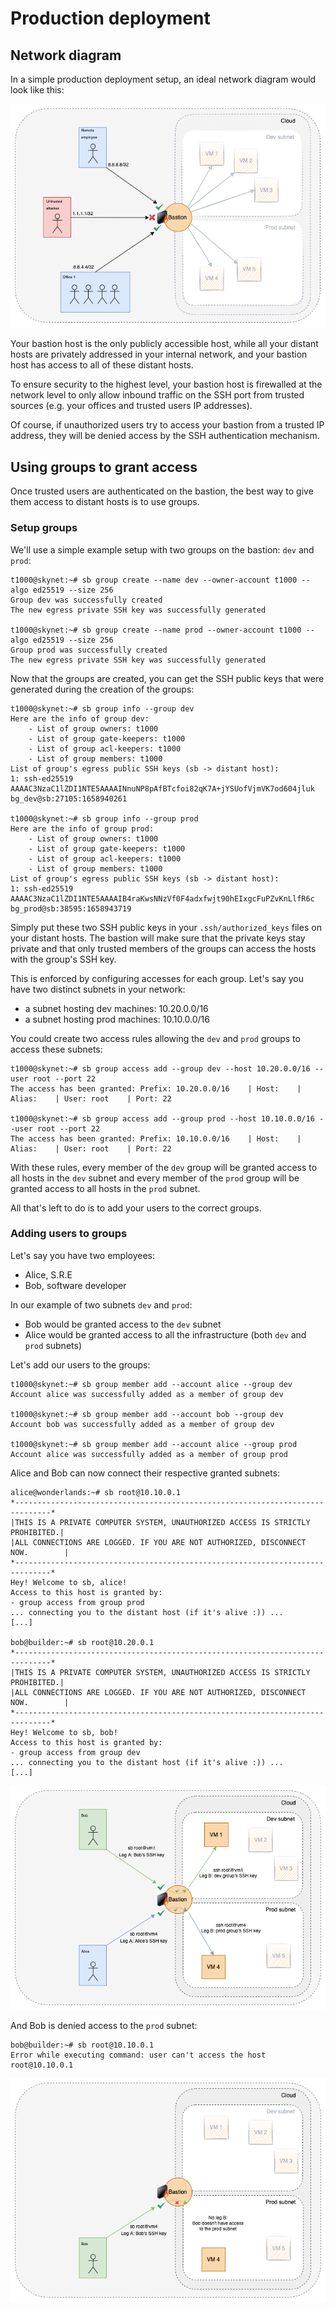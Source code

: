 # Production deployment

## Network diagram

In a simple production deployment setup, an ideal network diagram would look like this:

![network_diagram.png](./assets/network_diagram_firewall.png)

Your bastion host is the only publicly accessible host, while all your distant hosts are privately addressed 
in your internal network, and your bastion host has access to all of these distant hosts.

To ensure security to the highest level, your bastion host is firewalled at the network level to only allow inbound 
traffic on the SSH port from trusted sources (e.g. your offices and trusted users IP addresses).

Of course, if unauthorized users try to access your bastion from a trusted IP address, they will be denied access 
by the SSH authentication mechanism.

## Using groups to grant access

Once trusted users are authenticated on the bastion, the best way to give them access to distant hosts is to use groups.

### Setup groups

We'll use a simple example setup with two groups on the bastion: `dev` and `prod`:

```
t1000@skynet:~# sb group create --name dev --owner-account t1000 --algo ed25519 --size 256
Group dev was successfully created
The new egress private SSH key was successfully generated

t1000@skynet:~# sb group create --name prod --owner-account t1000 --algo ed25519 --size 256
Group prod was successfully created
The new egress private SSH key was successfully generated
```

Now that the groups are created, you can get the SSH public keys that were generated during the creation of the groups:
```
t1000@skynet:~# sb group info --group dev
Here are the info of group dev:
    - List of group owners: t1000
    - List of group gate-keepers: t1000
    - List of group acl-keepers: t1000
    - List of group members: t1000
List of group's egress public SSH keys (sb -> distant host):
1: ssh-ed25519 AAAAC3NzaC1lZDI1NTE5AAAAINnuNP8pAfBTcfoi82qK7A+jYSUofVjmVK7od604jluk bg_dev@sb:27105:1658940261

t1000@skynet:~# sb group info --group prod                                                
Here are the info of group prod:
    - List of group owners: t1000
    - List of group gate-keepers: t1000
    - List of group acl-keepers: t1000
    - List of group members: t1000
List of group's egress public SSH keys (sb -> distant host):
1: ssh-ed25519 AAAAC3NzaC1lZDI1NTE5AAAAIB4raKwsNNzVf0F4adxfwjt90hEIxgcFuPZvKnLlfR6c bg_prod@sb:38595:1658943719
```

Simply put these two SSH public keys in your `.ssh/authorized_keys` files on your distant hosts. The bastion will make 
sure that the private keys stay private and that only trusted members of the groups can access the hosts 
with the group's SSH key.

This is enforced by configuring accesses for each group. Let's say you have two distinct subnets in your network:
- a subnet hosting dev machines: 10.20.0.0/16
- a subnet hosting prod machines: 10.10.0.0/16

You could create two access rules allowing the `dev` and `prod` groups to access these subnets:

```
t1000@skynet:~# sb group access add --group dev --host 10.20.0.0/16 --user root --port 22
The access has been granted: Prefix: 10.20.0.0/16    | Host:    | Alias:    | User: root    | Port: 22

t1000@skynet:~# sb group access add --group prod --host 10.10.0.0/16 --user root --port 22
The access has been granted: Prefix: 10.10.0.0/16    | Host:    | Alias:    | User: root    | Port: 22
```

With these rules, every member of the `dev` group will be granted access to all hosts in the `dev` subnet 
and every member of the `prod` group will be granted access to all hosts in the `prod` subnet.

All that's left to do is to add your users to the correct groups.

### Adding users to groups

Let's say you have two employees:
- Alice, S.R.E
- Bob, software developer

In our example of two subnets `dev` and `prod`:
- Bob would be granted access to the `dev` subnet
- Alice would be granted access to all the infrastructure (both `dev` and `prod` subnets)

Let's add our users to the groups:

```
t1000@skynet:~# sb group member add --account alice --group dev
Account alice was successfully added as a member of group dev

t1000@skynet:~# sb group member add --account bob --group dev
Account bob was successfully added as a member of group dev

t1000@skynet:~# sb group member add --account alice --group prod
Account alice was successfully added as a member of group prod
```

Alice and Bob can now connect their respective granted subnets:

```
alice@wonderlands:~# sb root@10.10.0.1                  
*------------------------------------------------------------------------------*
|THIS IS A PRIVATE COMPUTER SYSTEM, UNAUTHORIZED ACCESS IS STRICTLY PROHIBITED.|
|ALL CONNECTIONS ARE LOGGED. IF YOU ARE NOT AUTHORIZED, DISCONNECT NOW.        |
*------------------------------------------------------------------------------*
Hey! Welcome to sb, alice!
Access to this host is granted by:
- group access from group prod
... connecting you to the distant host (if it's alive :)) ...
[...]

bob@builder:~# sb root@10.20.0.1                  
*------------------------------------------------------------------------------*
|THIS IS A PRIVATE COMPUTER SYSTEM, UNAUTHORIZED ACCESS IS STRICTLY PROHIBITED.|
|ALL CONNECTIONS ARE LOGGED. IF YOU ARE NOT AUTHORIZED, DISCONNECT NOW.        |
*------------------------------------------------------------------------------*
Hey! Welcome to sb, bob!
Access to this host is granted by:
- group access from group dev
... connecting you to the distant host (if it's alive :)) ...
[...]
```

![network_diagram_subnets_ok.png](./assets/network_diagram_subnets_ok.png)


And Bob is denied access to the `prod` subnet:

```
bob@builder:~# sb root@10.10.0.1                                                                                                                            
Error while executing command: user can't access the host root@10.10.0.1
```

![network_diagram_subnets_deny.png](./assets/network_diagram_subnets_deny.png)
